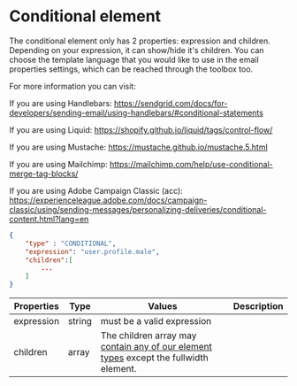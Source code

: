 # Conditional element

The conditional element only has 2 properties: expression and children.
Depending on your expression, it can show/hide it's children.
You can choose the template language that you would like to use in the email properties settings, which can be reached through the toolbox too.

For more information you can visit:

If you are using Handlebars: https://sendgrid.com/docs/for-developers/sending-email/using-handlebars/#conditional-statements

If you are using Liquid: https://shopify.github.io/liquid/tags/control-flow/

If you are using Mustache: https://mustache.github.io/mustache.5.html

If you are using Mailchimp: https://mailchimp.com/help/use-conditional-merge-tag-blocks/

If you are using Adobe Campaign Classic (acc): https://experienceleague.adobe.com/docs/campaign-classic/using/sending-messages/personalizing-deliveries/conditional-content.html?lang=en

```json
{
	"type" : "CONDITIONAL",
	"expression": "user.profile.male",
	"children":[
		...
	]
}
```

Properties | Type | Values | Description
--- | --- | --- | ---
expression | string | must be a valid expression
children | array | The children array may [contain any of our element types](/elements) except the fullwidth element.


